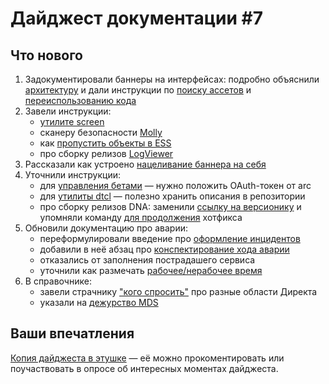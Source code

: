 # Дайджест документации #7

## Что нового
1. Задокументировали баннеры на интерфейсах: подробно объяснили [архитектуру](../../../dev/banner/concept.md) и дали инструкции по [поиску ассетов](../../../dev/banner/howto-find-asset.md) и [переиспользованию кода](../../../dev/banner/howto-reuse-asset.md)
1. Завели инструкции:
   * [утилите screen](../../../guide/basics/howto_screen.md)
   * сканеру безопасности [Molly](../../../guide/qa/howto_molly.md)
   * как [пропустить объекты в ESS](../../../guide/jeri/howto-ess-blacklist.md)
   * про сборку релизов [LogViewer](../../../guide/releases/logviewer.md)
1. Рассказали как устроено [нацеливание баннера на себя](../../../concepts/dev/banner-aiming.md)
1. Уточнили инструкции:
   * для [управления бетами](../../../dev/betas/betas.md#prerequisites) — нужно положить OAuth-токен от arc
   * для [утилиты dtcl](../../../jeri/howto-dctl.md#hranim-reliznye-pravila-v-repozitorii) — полезно хранить описания в репозитории
   * про сборку релизов DNA: заменили [ссылку на версионику](../../../guide/releases/dna.md#before-test) и упомняли команду [для продолжения](../../../guide/releases/dna.md#hotfix) хотфикса
1. Обновили документацию про аварии:
   * переформулировали введение про [оформление инцидентов](../../../incidents/spi-ticket.md)
   * добавили в неё абзац про [конспектирование хода аварии](../../../incidents/spi-ticket.md#description)
   * отказались от заполнения пострадашего сервиса
   * уточнили как размечать [рабочее/нерабочее время](../../../incidents/spi-ticket.md#hours)
1. В справочнике:
   * завели страчнику ["кого спросить"](../../who-knows.md) про разные области Директа 
   * указали на [дежурство MDS](../../duty.md#mds)


## Ваши впечатления
[Копия дайджеста в этушке](https://clubs.at.yandex-team.ru/direct-dev/604) — её можно прокоментировать или поучаствовать в опросе об интересных моментах дайджеста.
